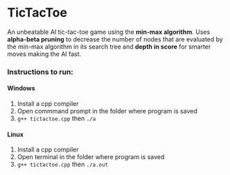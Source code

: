 # TicTacToe

An unbeatable AI tic-tac-toe game using the **min-max algorithm**. Uses **alpha-beta pruning** to
decrease the number of nodes that are evaluated by the min-max algorithm in its search tree and **depth in score** for smarter moves making the AI fast.

### Instructions to run:

#### Windows

1. Install a cpp compiler
2. Open commmand prompt in the folder where program is saved
3. `g++ tictactoe.cpp` then `./a`

#### Linux

1. Install a cpp compiler
2. Open terminal in the folder where program is saved
3. `g++ tictactoe.cpp` then `./a.out`
